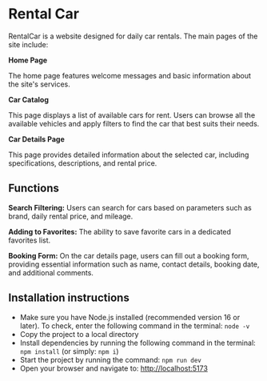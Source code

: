 # Rental Car

RentalCar is a website designed for daily car rentals. The main pages of the site include:

**Home Page**

The home page features welcome messages and basic information about the site's services.

**Car Catalog**

This page displays a list of available cars for rent. Users can browse all the available vehicles and apply filters to find the car that best suits their needs.

**Car Details Page**

This page provides detailed information about the selected car, including specifications, descriptions, and rental price.

## Functions

**Search Filtering:** Users can search for cars based on parameters such as brand, daily rental price, and mileage.

**Adding to Favorites:** The ability to save favorite cars in a dedicated favorites list.

**Booking Form:** On the car details page, users can fill out a booking form, providing essential information such as name, contact details, booking date, and additional comments.

## Installation instructions

- Make sure you have Node.js installed (recommended version 16 or later). To check, enter the following command in the terminal: `node -v`
- Copy the project to a local directory
- Install dependencies by running the following command in the terminal: `npm install` (or simply: `npm i`)
- Start the project by running the command: `npm run dev`
- Open your browser and navigate to: <http://localhost:5173>
